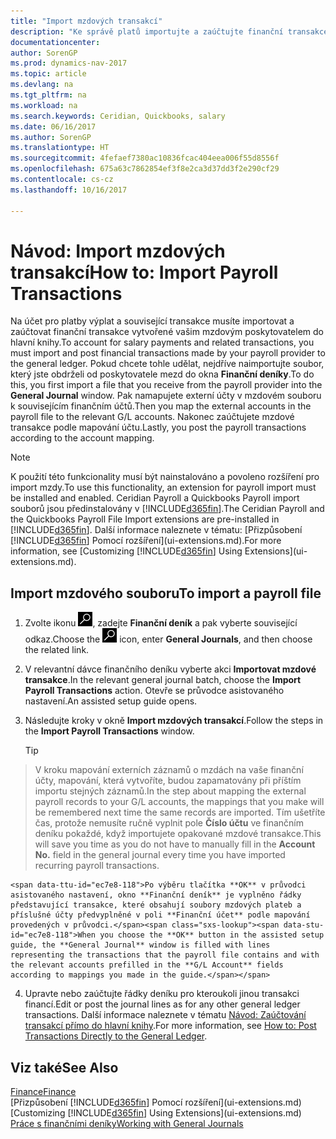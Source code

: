 ```yaml
---
title: "Import mzdových transakcí"
description: "Ke správě platů importujte a zaúčtujte finanční transakce od svého poskytovatele mzdových plateb do hlavní knihy pomocí rozšíření o mzdy, jako jsou například Ceridian nebo Quickbooks."
documentationcenter: 
author: SorenGP
ms.prod: dynamics-nav-2017
ms.topic: article
ms.devlang: na
ms.tgt_pltfrm: na
ms.workload: na
ms.search.keywords: Ceridian, Quickbooks, salary
ms.date: 06/16/2017
ms.author: SorenGP
ms.translationtype: HT
ms.sourcegitcommit: 4fefaef7380ac10836fcac404eea006f55d8556f
ms.openlocfilehash: 675a63c7862854ef3f8e2ca3d37dd3f2e290cf29
ms.contentlocale: cs-cz
ms.lasthandoff: 10/16/2017

---
```

# <a name="how-to-import-payroll-transactions"></a><span data-ttu-id="ec7e8-103">Návod: Import mzdových transakcí</span><span class="sxs-lookup"><span data-stu-id="ec7e8-103">How to: Import Payroll Transactions</span></span>
<span data-ttu-id="ec7e8-104">Na účet pro platby výplat a související transakce musíte importovat a zaúčtovat finanční transakce vytvořené vašim mzdovým poskytovatelem do hlavní knihy.</span><span class="sxs-lookup"><span data-stu-id="ec7e8-104">To account for salary payments and related transactions, you must import and post financial transactions made by your payroll provider to the general ledger.</span></span> <span data-ttu-id="ec7e8-105">Pokud chcete tohle udělat, nejdříve naimportujte soubor, který jste obdrželi od poskytovatele mezd do okna **Finanční deníky**.</span><span class="sxs-lookup"><span data-stu-id="ec7e8-105">To do this, you first import a file that you receive from the payroll provider into the **General Journal** window.</span></span> <span data-ttu-id="ec7e8-106">Pak namapujete externí účty v mzdovém souboru k souvisejícím finančním účtů.</span><span class="sxs-lookup"><span data-stu-id="ec7e8-106">Then you map the external accounts in the payroll file to the relevant G/L accounts.</span></span> <span data-ttu-id="ec7e8-107">Nakonec zaúčtujete mzdové transakce podle mapování účtu.</span><span class="sxs-lookup"><span data-stu-id="ec7e8-107">Lastly, you post the payroll transactions according to the account mapping.</span></span>

> [!NOTE]  
>   <span data-ttu-id="ec7e8-108">K použití této funkcionality musí být nainstalováno a povoleno rozšíření pro import mzdy.</span><span class="sxs-lookup"><span data-stu-id="ec7e8-108">To use this functionality, an extension for payroll import must be installed and enabled.</span></span> <span data-ttu-id="ec7e8-109">Ceridian Payroll a Quickbooks Payroll import souborů jsou předinstalovány v [!INCLUDE[d365fin](includes/d365fin_md.md)].</span><span class="sxs-lookup"><span data-stu-id="ec7e8-109">The Ceridian Payroll and the Quickbooks Payroll File Import extensions are pre-installed in [!INCLUDE[d365fin](includes/d365fin_md.md)].</span></span> <span data-ttu-id="ec7e8-110">Další informace naleznete v tématu: [Přizpůsobení [!INCLUDE[d365fin](includes/d365fin_md.md)]  Pomocí rozšíření](ui-extensions.md).</span><span class="sxs-lookup"><span data-stu-id="ec7e8-110">For more information, see [Customizing [!INCLUDE[d365fin](includes/d365fin_md.md)] Using Extensions](ui-extensions.md).</span></span>

## <a name="to-import-a-payroll-file"></a><span data-ttu-id="ec7e8-111">Import mzdového souboru</span><span class="sxs-lookup"><span data-stu-id="ec7e8-111">To import a payroll file</span></span>
1. <span data-ttu-id="ec7e8-112">Zvolte ikonu ![Vyhledat stránku nebo sestavu](media/ui-search/search_small.png "Ikona Vyhledat stránku nebo sestavu"), zadejte **Finanční deník** a pak vyberte související odkaz.</span><span class="sxs-lookup"><span data-stu-id="ec7e8-112">Choose the ![Search for Page or Report](media/ui-search/search_small.png "Search for Page or Report icon") icon, enter **General Journals**, and then choose the related link.</span></span>
2. <span data-ttu-id="ec7e8-113">V relevantní dávce finančního deníku vyberte akci **Importovat mzdové transakce**.</span><span class="sxs-lookup"><span data-stu-id="ec7e8-113">In the relevant general journal batch, choose the **Import Payroll Transactions** action.</span></span> <span data-ttu-id="ec7e8-114">Otevře se průvodce asistovaného nastavení.</span><span class="sxs-lookup"><span data-stu-id="ec7e8-114">An assisted setup guide opens.</span></span>
3. <span data-ttu-id="ec7e8-115">Následujte kroky v okně **Import mzdových transakcí**.</span><span class="sxs-lookup"><span data-stu-id="ec7e8-115">Follow the steps in the **Import Payroll Transactions** window.</span></span>

    > [!TIP]  
>   <span data-ttu-id="ec7e8-116">V kroku mapování externích záznamů o mzdách na vaše finanční účty, mapování, která vytvoříte, budou zapamatovány při příštím importu stejných záznamů.</span><span class="sxs-lookup"><span data-stu-id="ec7e8-116">In the step about mapping the external payroll records to your G/L accounts, the mappings that you make will be remembered next time the same records are imported.</span></span> <span data-ttu-id="ec7e8-117">Tím ušetříte čas, protože nemusíte ručně vyplnit pole **Číslo účtu** ve finančním deníku pokaždé, když importujete opakované mzdové transakce.</span><span class="sxs-lookup"><span data-stu-id="ec7e8-117">This will save you time as you do not have to manually fill in the **Account No.** field in the general journal every time you have imported recurring payroll transactions.</span></span>   

    <span data-ttu-id="ec7e8-118">Po výběru tlačítka **OK** v průvodci asistovaného nastavení, okno **Finanční deník** je vyplněno řádky představující transakce, které obsahují soubory mzdových plateb a příslušné účty předvyplněné v poli **Finanční účet** podle mapování provedených v průvodci.</span><span class="sxs-lookup"><span data-stu-id="ec7e8-118">When you choose the **OK** button in the assisted setup guide, the **General Journal** window is filled with lines representing the transactions that the payroll file contains and with the relevant accounts prefilled in the **G/L Account** fields according to mappings you made in the guide.</span></span>
4. <span data-ttu-id="ec7e8-119">Upravte nebo zaúčtujte řádky deníku pro kteroukoli jinou transakci financí.</span><span class="sxs-lookup"><span data-stu-id="ec7e8-119">Edit or post the journal lines as for any other general ledger transactions.</span></span> <span data-ttu-id="ec7e8-120">Další informace naleznete v tématu [Návod: Zaúčtování transakcí přímo do hlavní knihy](finance-how-post-transactions-directly.md).</span><span class="sxs-lookup"><span data-stu-id="ec7e8-120">For more information, see [How to: Post Transactions Directly to the General Ledger](finance-how-post-transactions-directly.md).</span></span>   

## <a name="see-also"></a><span data-ttu-id="ec7e8-121">Viz také</span><span class="sxs-lookup"><span data-stu-id="ec7e8-121">See Also</span></span>
[<span data-ttu-id="ec7e8-122">Finance</span><span class="sxs-lookup"><span data-stu-id="ec7e8-122">Finance</span></span>](finance.md)  
<span data-ttu-id="ec7e8-123">[Přizpůsobení [!INCLUDE[d365fin](includes/d365fin_md.md)] Pomocí rozšíření](ui-extensions.md)</span><span class="sxs-lookup"><span data-stu-id="ec7e8-123">[Customizing [!INCLUDE[d365fin](includes/d365fin_md.md)] Using Extensions](ui-extensions.md)</span></span>  
[<span data-ttu-id="ec7e8-124">Práce s finančními deníky</span><span class="sxs-lookup"><span data-stu-id="ec7e8-124">Working with General Journals</span></span>](ui-work-general-journals.md)  

